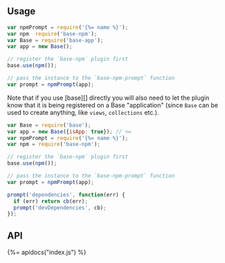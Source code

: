 ## Usage

```js
var npmPrompt = require('{%= name %}');
var npm  require('base-npm');
var Base = require('base-app');
var app = new Base();

// register the `base-npm` plugin first
base.use(npm());

// pass the instance to the `base-npm-prompt` function
var prompt = npmPrompt(app);
```

Note that if you use [base][] directly you will also need to let the plugin know that it is being registered on a Base "application" (since `Base` can be used to create anything, like `views`, `collections` etc.).

```js
var Base = require('base');
var app = new Base({isApp: true}); // <=
var npmPrompt = require('{%= name %}');
var npm = require('base-npm');

// register the `base-npm` plugin first
base.use(npm());

// pass the instance to the `base-npm-prompt` function
var prompt = npmPrompt(app);

prompt('dependencies', function(err) {
  if (err) return cb(err);
  prompt('devDependencies', cb);
});
```

## API
{%= apidocs("index.js") %}
